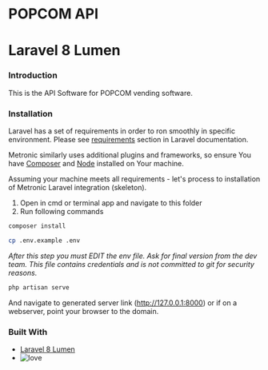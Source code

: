 # POPCOM API

# Laravel 8 Lumen

### Introduction

This is the API Software for POPCOM vending software.


### Installation

Laravel has a set of requirements in order to ron smoothly in specific environment. Please see [requirements](https://lumen.laravel.com/docs/8.x#server-requirements) section in Laravel documentation.

Metronic similarly uses additional plugins and frameworks, so ensure You have [Composer](https://getcomposer.org/) and [Node](https://nodejs.org/) installed on Your machine.

Assuming your machine meets all requirements - let's process to installation of Metronic Laravel integration (skeleton).

1. Open in cmd or terminal app and navigate to this folder
2. Run following commands

```bash
composer install
```

```bash
cp .env.example .env
```

_After this step you must EDIT the env file. Ask for final version from the dev team. This file contains credentials and is not committed to git for security reasons._


```bash
php artisan serve
```

And navigate to generated server link (http://127.0.0.1:8000) or if on a webserver, point your browser to the domain.


### Built With

- [Laravel 8 Lumen](https://lumen.laravel.com/docs/8.x)
- ![love](https://img.icons8.com/cotton/64/000000/like--v1.png)

